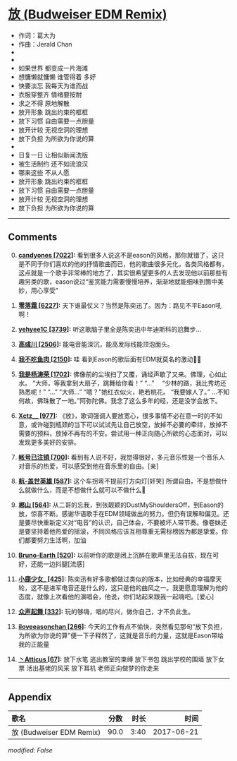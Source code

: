# [放 (Budweiser EDM Remix)](https://music.163.com/song?id=485595084)

* 作词：葛大为
* 作曲：Jerald Chan
*
*
* 如果世界 都变成一片海滩
* 想慵懒就慵懒 谁管得着 多好
* 快要淡忘 我每天为谁而战
* 衣服穿整齐 情绪要按耐
* 求之不得 原地解散
* 放开形象 跳出约束的框框
* 放下习惯 自由需要一点胆量
* 放开计较 无视空洞的理想
* 放下负担 为所欲为你说的算
* 
* 日复一日 让相似新闻洗版
* 被生活制约 还不如流浪汉
* 哪来这些 不从人愿
* 放开形象 跳出约束的框框
* 放下习惯 自由需要一点胆量
* 放开计较 无视空洞的理想
* 放下负担 为所欲为你说的算


---

## Comments
0. **[candyones \[7022\]](https://music.163.com/#/user/home?id=474003544):** 看到很多人说这不是eason的风格，那你就错了，这只是不同于你们喜欢的他的抒情歌曲而已，他的歌曲很多元化，各类风格都有，这点就是一个歌手非常棒的地方了，其实很希望更多的人去发现他以前那些有趣另类的歌，eason说过“鉴赏能力需要慢慢培养，渐渐地就能细味到箇中美妙，用心享受”

1. **[零落霜 \[6227\]](https://music.163.com/#/user/home?id=467642345):** 天下谁最仗义？当然是陈奕迅了。因为：路见不平Eason吼啊！

2. **[yehyee1C \[3739\]](https://music.163.com/#/user/home?id=419331934):** 听这歌脑子里全是陈奕迅中年迪斯科的尬舞步…

3. **[高彧川 \[2506\]](https://music.163.com/#/user/home?id=101264560):** 能电音能深沉，能高发际线能顶泡面头。

4. **[我不吃鱼肉 \[2150\]](https://music.163.com/#/user/home?id=267009137):** 哇 看到Eason的歌后面有EDM就莫名的激动👀👀

5. **[我是杨涛荣 \[1702\]](https://music.163.com/#/user/home?id=278321588):** 佛像前的尘埃扫了又覆，诵经声歇了又来。佛理，心如止水。 “大师，等我拿到大扇子，跳舞给你看！” “…”　 “少林的路，我比秀坊还熟悉呢！” “…” ”大师…” “嗯？”她红衣似火，艳若桃花。 “我要嫁人了。” …不知何故，佛珠散了一地。”阿弥陀佛。我念了这么多年的经，还是没学会放下。

6. **[Xctz__ \[977\]](https://music.163.com/#/user/home?id=423567886):** 《放》，歌词强调人要放宽心，很多事情不必在意一时的不如意，或许碰到瓶颈的当下可以试试先让自己放空，放掉不必要的牵绊，放掉不需要的预料，放掉不再有的不安。尝试用一种正向随心所欲的心态面对，可以发现更多美好的安排。

7. **[帐号已注销 \[700\]](https://music.163.com/#/user/home?id=345719900):** 看到有人说不好，我觉得很好，多元音乐性是一个音乐人对音乐的热爱，可以感受到他在音乐里的自由。[亲]

8. **[航-盖世英雄 \[587\]](https://music.163.com/#/user/home?id=288668712):** 这个车拐弯不提前打方向灯[奸笑]所谓自由，不是想做什么就做什么，而是不想做什么就可以不做什么🎈

9. **[郴山 \[564\]](https://music.163.com/#/user/home?id=271353242):** 从二哥的忘我，到张靓颖的DustMyShouldersOff，到Eason的放，惊喜不断。感谢华语歌手在EDM领域做出的努力。但仍有误解和偏见。还是要尽快重新定义对“电音”的认识，自己体会，不要被坏人带节奏。像卷妹还是要坚持着他热爱的摇滚，不同风格应该互相尊重无需标榜因为都是挚爱。你们都要努力生活啊，加油

10. **[Bruno-Earth \[520\]](https://music.163.com/#/user/home?id=125358944):** 以前听你的歌是闭上沉醉在歌声里无法自拔，现在可好，还能一边抖腿[流感]

11. **[小鹿少女_ \[425\]](https://music.163.com/#/user/home?id=252183935):** 陈奕迅有好多歌都做过类似的版本，比如经典的幸福摩天轮，这不是进军电音还是什么的，这只是他的曲风之一。我更愿意理解为他的态度，就像上次看他的演唱会，他说，你们站起来跟我一起嗨吧。[爱心]

12. **[众声起舞 \[332\]](https://music.163.com/#/user/home?id=487497164):** 玩的够嗨，唱的尽兴，做你自己，才不负此生。

13. **[iloveeasonchan \[266\]](https://music.163.com/#/user/home?id=76062856):** 今天的工作有点不愉快，突然看见那句“放下负担，为所欲为你说的算”便一下子释然了，这就是音乐的力量，这就是Eason带给我的正能量

14. **[丶Atticus \[67\]](https://music.163.com/#/user/home?id=70993305):** 放下水笔 逃出教室的束缚 放下书包 跳出学校的围墙 放下女票 活出基佬的风采 放下耳机 老师正向做梦的你走来



---

## Appendix

|歌名|分数|时长|时间|
|:---|:---:|---:|---:|
|放 (Budweiser EDM Remix)|90.0|3:40|2017-06-21

*modified: False*